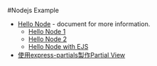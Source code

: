 #Nodejs Example
- [Hello Node](doc/hello_node.md) - document for more information.
	- [Hello Node 1](hello.js)
	- [Hello Node 2](hello2.js)
	- [Hello Node with EJS](helloejs)
- [使用express-partials製作Partial View](doc/node_express_partials.md)
